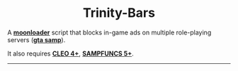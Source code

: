 <h1 align="center">Trinity-Bars</h1>

A **[moonloader](https://gtaforums.com/topic/890987-moonloader/)** script that blocks in-game ads on multiple role-playing servers (**[gta samp](https://sa-mp.com/)**).

It also requires **[CLEO 4+](http://cleo.li/?lang=ru)**, **[SAMPFUNCS 5+](https://blast.hk/threads/17/)**.

---

